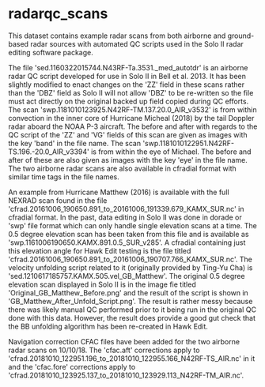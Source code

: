 # radarqc_scans
This dataset contains example radar scans from both airborne and ground-based radar sources with automated QC scripts used in the Solo II radar editing software package.

The file 'sed.1160322015744.N43RF-Ta.3531._med_autotdr' is an airborne radar QC script developed for use in Solo II in Bell et al. 2013. It has been slightly modified to enact changes on the 'ZZ' field in these scans rather than the 'DBZ' field as Solo II will not allow 'DBZ' to be re-written so the file must act directly on the original backed up field copied during QC efforts. The scan 'swp.1181010123925.N42RF-TM.137.20.0_AIR_v3532' is from within convection in the inner core of Hurricane Micheal (2018) by the tail Doppler radar aboard the NOAA P-3 aircraft. The before and after with regards to the QC script of the 'ZZ' and 'VG' fields of this scan are given as images with the key 'band' in the file name. The scan 'swp.1181010122951.N42RF-TS.196.-20.0_AIR_v3394' is from within the eye of Michael. The before and after of these are also given as images with the key 'eye' in the file name. The two airborne radar scans are also available in cfradial format with similar time tags in the file names.

An example from Hurricane Matthew (2016) is available with the full NEXRAD scan found in the file 'cfrad.20161006_190650.891_to_20161006_191339.679_KAMX_SUR.nc' in cfradial format. In the past, data editing in Solo II was done in dorade or 'swp' file format which can only handle single elevation scans at a time. The 0.5 degree elevation scan has been taken from this file and is available as 'swp.1161006190650.KAMX.891.0.5_SUR_v285'. A cfradial containing just this elevation angle for Hawk Edit testing is the file titled 'cfrad.20161006_190650.891_to_20161006_190707.766_KAMX_SUR.nc'. The velocity unfolding script related to it (originally provided by Ting-Yu Cha) is 'sed.1210617185757.KAMX.505.vel_GB_Matthew'. The original 0.5 degree elevation scan displayed in Solo II is in the image fie titled 'Original_GB_Matthew_Before.png' and the result of the script is shown in 'GB_Matthew_After_Unfold_Script.png'. The result is rather messy because there was likely manual QC performed prior to it being run in the original QC done with this data. However, the result does provide a good gut check that the BB unfolding algorithm has been re-created in Hawk Edit.

Navigation correction CFAC files have been added for the two airborne radar scans on 10/10/18. The 'cfac.aft' corrections apply to 'cfrad.20181010_122951.196_to_20181010_122955.166_N42RF-TS_AIR.nc' in it and the 'cfac.fore' corrections apply to 'cfrad.20181010_123925.137_to_20181010_123929.113_N42RF-TM_AIR.nc'.
